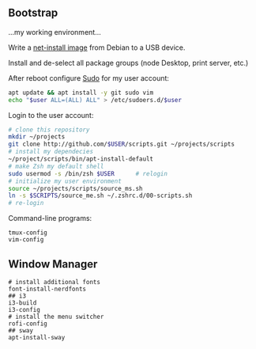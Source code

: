 ## Bootstrap

...my working environment...

Write a [net-install image](https://www.debian.org/distrib/netinst) from Debian
to a USB device.

Install and de-select all package groups (node Desktop, print server, etc.)

After reboot configure [Sudo](linux/sudo.md) for my user account:

```bash
apt update && apt install -y git sudo vim
echo "$user ALL=(ALL) ALL" > /etc/sudoers.d/$user
```

Login to the user account:

```bash
# clone this repository
mkdir ~/projects
git clone http://github.com/$USER/scripts.git ~/projects/scripts
# install my dependecies
~/project/scripts/bin/apt-install-default
# make Zsh my default shell
sudo usermod -s /bin/zsh $USER      # relogin
# initialize my user environment
source ~/projects/scripts/source_ms.sh
ln -s $SCRIPTS/source_me.sh ~/.zshrc.d/00-scripts.sh
# re-login
```

Command-line programs:

```shell
tmux-config
vim-config
```

## Window Manager

```shell
# install additional fonts
font-install-nerdfonts
## i3
i3-build
i3-config
# install the menu switcher
rofi-config
## sway
apt-install-sway
```

